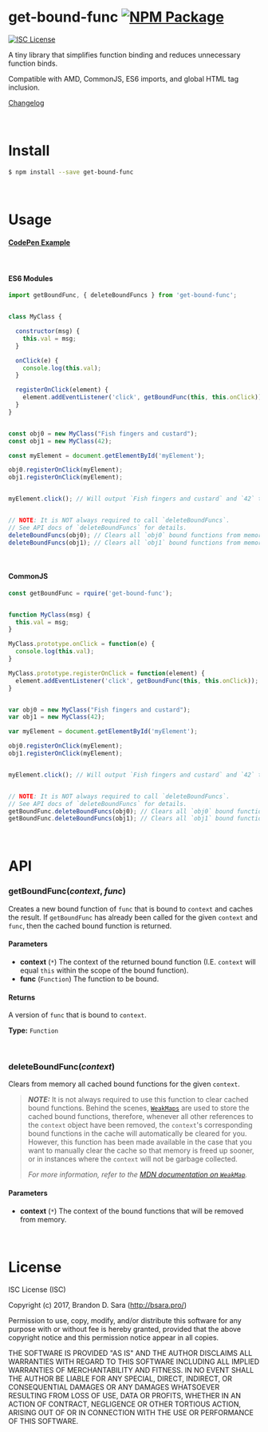 # get-bound-func [![NPM Package](https://img.shields.io/npm/v/get-bound-func.svg?style=flat-square)][npm]


[![ISC License](https://img.shields.io/badge/license-ISC-blue.svg?style=flat-square)][license]


A tiny library that simplifies function binding and reduces unnecessary function binds.

Compatible with AMD, CommonJS, ES6 imports, and global HTML tag inclusion.


[Changelog](https://github.com/bsara/get-bound-func/blob/master/CHANGELOG.md)



<br/>



# Install

```bash
$ npm install --save get-bound-func
```



<br/>



# Usage

#### [CodePen Example][codepen]

<br/>

#### ES6 Modules

```js
import getBoundFunc, { deleteBoundFuncs } from 'get-bound-func';


class MyClass {

  constructor(msg) {
    this.val = msg;
  }

  onClick(e) {
    console.log(this.val);
  }

  registerOnClick(element) {
    element.addEventListener('click', getBoundFunc(this, this.onClick));
  }
}


const obj0 = new MyClass("Fish fingers and custard");
const obj1 = new MyClass(42);

const myElement = document.getElementById('myElement');

obj0.registerOnClick(myElement);
obj1.registerOnClick(myElement);


myElement.click(); // Will output `Fish fingers and custard` and `42` to console


// NOTE: It is NOT always required to call `deleteBoundFuncs`.
// See API docs of `deleteBoundFuncs` for details.
deleteBoundFuncs(obj0); // Clears all `obj0` bound functions from memory
deleteBoundFuncs(obj1); // Clears all `obj1` bound functions from memory
```

<br/>

#### CommonJS

```js
const getBoundFunc = rquire('get-bound-func');


function MyClass(msg) {
  this.val = msg;
}

MyClass.prototype.onClick = function(e) {
  console.log(this.val);
}

MyClass.prototype.registerOnClick = function(element) {
  element.addEventListener('click', getBoundFunc(this, this.onClick));
}


var obj0 = new MyClass("Fish fingers and custard");
var obj1 = new MyClass(42);

var myElement = document.getElementById('myElement');

obj0.registerOnClick(myElement);
obj1.registerOnClick(myElement);


myElement.click(); // Will output `Fish fingers and custard` and `42` to console


// NOTE: It is NOT always required to call `deleteBoundFuncs`.
// See API docs of `deleteBoundFuncs` for details.
getBoundFunc.deleteBoundFuncs(obj0); // Clears all `obj0` bound functions from memory
getBoundFunc.deleteBoundFuncs(obj1); // Clears all `obj1` bound functions from memory
```



<br/>



# API

### getBoundFunc(*context*, *func*)

Creates a new bound function of `func` that is bound to `context` and caches the result.
If `getBoundFunc` has already been called for the given `context` and `func`, then the
cached bound function is returned.

#### Parameters

- **context** (`*`)
  The context of the returned bound function (I.E. `context` will equal `this` within
  the scope of the bound function).
- **func** (`Function`)
  The function to be bound.

#### Returns

A version of `func` that is bound to `context`.

**Type:** `Function`

<br/>

### deleteBoundFunc(*context*)

Clears from memory all cached bound functions for the given `context`.

> ***NOTE:*** It is not always required to use this function to clear cached bound
> functions. Behind the scenes, [`WeakMaps`](https://developer.mozilla.org/en-US/docs/Web/JavaScript/Reference/Global_Objects/WeakMap)
> are used to store the cached bound functions, therefore, whenever all other
> references to the `context` object have been removed, the `context`'s corresponding
> bound functions in the cache will automatically be cleared for you. However, this
> function has been made available in the case that you want to manually clear the cache
> so that memory is freed up sooner, or in instances where the `context` will not be
> garbage collected.
>
> *For more information, refer to the [MDN documentation on `WeakMap`](https://developer.mozilla.org/en-US/docs/Web/JavaScript/Reference/Global_Objects/WeakMap#Why_WeakMap).*

#### Parameters

- **context** (`*`)
  The context of the bound functions that will be removed from memory.



<br/>



# License

ISC License (ISC)

Copyright (c) 2017, Brandon D. Sara (http://bsara.pro/)

Permission to use, copy, modify, and/or distribute this software for any
purpose with or without fee is hereby granted, provided that the above
copyright notice and this permission notice appear in all copies.

THE SOFTWARE IS PROVIDED "AS IS" AND THE AUTHOR DISCLAIMS ALL WARRANTIES WITH
REGARD TO THIS SOFTWARE INCLUDING ALL IMPLIED WARRANTIES OF MERCHANTABILITY
AND FITNESS. IN NO EVENT SHALL THE AUTHOR BE LIABLE FOR ANY SPECIAL, DIRECT,
INDIRECT, OR CONSEQUENTIAL DAMAGES OR ANY DAMAGES WHATSOEVER RESULTING FROM
LOSS OF USE, DATA OR PROFITS, WHETHER IN AN ACTION OF CONTRACT, NEGLIGENCE OR
OTHER TORTIOUS ACTION, ARISING OUT OF OR IN CONNECTION WITH THE USE OR
PERFORMANCE OF THIS SOFTWARE.




[bsara-home]: http://bsara.pro/
[license]:    https://github.com/bsara/get-bound-func/blob/master/LICENSE "License"
[npm]:        https://www.npmjs.com/package/get-bound-func                "NPM Package: get-bound-func"
[codepen]:    https://codepen.io/bsara/pen/oeLZzo?editors=1011            "getBoundFunc Example"
